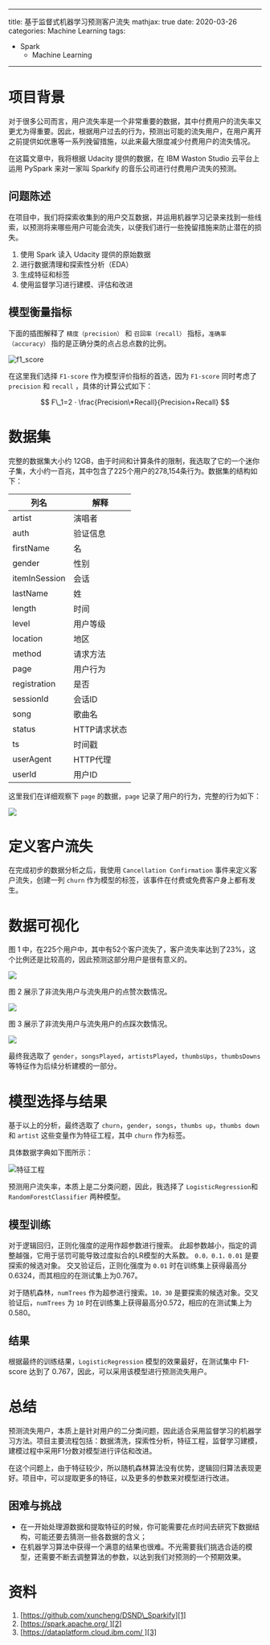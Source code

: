 
---
title: 基于监督式机器学习预测客户流失
mathjax: true
date: 2020-03-26
categories: Machine Learning
tags:
- Spark
  - Machine Learning
---

# 项目背景

对于很多公司而言，用户流失率是一个非常重要的数据，其中付费用户的流失率又更尤为得重要。因此，根据用户过去的行为，预测出可能的流失用户，在用户离开之前提供如优惠等一系列挽留措施，以此来最大限度减少付费用户的流失情况。

在这篇文章中，我将根据 Udacity 提供的数据，在 IBM Waston Studio 云平台上运用 PySpark 来对一家叫 Sparkify 的音乐公司进行付费用户流失的预测。

<!--more-->

## 问题陈述

在项目中，我们将探索收集到的用户交互数据，并运用机器学习记录来找到一些线索，以预测将来哪些用户可能会流失，以便我们进行一些挽留措施来防止潜在的损失。

1. 使用 Spark 读入 Udacity 提供的原始数据
2. 进行数据清理和探索性分析（EDA）
3. 生成特征和标签
4. 使用监督学习进行建模、评估和改进

## 模型衡量指标

下面的插图解释了 `精度（precision）` 和 `召回率（recall）` 指标，`准确率（accuracy）` 指的是正确分类的点占总点数的比例。

![f1\_score][image-1]

在这里我们选择 `F1-score` 作为模型评价指标的首选，因为 `F1-score` 同时考虑了 `precision` 和 `recall` ，具体的计算公式如下：

$$ F\_1=2 ⋅ \frac{Precision\*Recall}{Precision+Recall} $$

# 数据集

完整的数据集大小约 12GB，由于时间和计算条件的限制，我选取了它的一个迷你子集，大小约一百兆，其中包含了225个用户的278,154条行为。数据集的结构如下：

| 列名 | 解释 |
| ---- | ---- |
| artist | 演唱者
| auth  | 验证信息
| firstName |  名
| gender | 性别
| itemInSession | 会话
| lastName | 姓
| length | 时间
| level | 用户等级
| location | 地区
| method | 请求方法
| page | 用户行为
| registration | 是否
| sessionId | 会话ID
| song | 歌曲名
| status | HTTP请求状态
| ts | 时间戳
| userAgent | HTTP代理
| userId | 用户ID

这里我们在详细观察下 `page` 的数据，`page` 记录了用户的行为，完整的行为如下：

![][image-2]

# 定义客户流失

在完成初步的数据分析之后，我使用 `Cancellation Confirmation` 事件来定义客户流失，创建一列 `churn` 作为模型的标签，该事件在付费或免费客户身上都有发生。

# 数据可视化

图 1 中，在225个用户中，其中有52个客户流失了，客户流失率达到了23%，这个比例还是比较高的，因此预测这部分用户是很有意义的。

![][image-3]

图 2 展示了非流失用户与流失用户的点赞次数情况。

![][image-4]

图 3 展示了非流失用户与流失用户的点踩次数情况。

![][image-5]

最终我选取了 `gender`，`songsPlayed`，`artistsPlayed`，`thumbsUps`，`thumbsDowns` 等特征作为后续分析建模的一部分。

# 模型选择与结果

基于以上的分析，最终选取了 `churn`，`gender`，`songs`，`thumbs up`，`thumbs down` 和 `artist` 这些变量作为特征工程，其中 `churn` 作为标签。

具体数据字典如下图所示：

![特征工程][image-6]

预测用户流失率，本质上是二分类问题，因此，我选择了 `LogisticRegression`和 `RandomForestClassifier` 两种模型。

## 模型训练

对于逻辑回归，正则化强度的逆用作超参数进行搜索。 此超参数越小，指定的调整越强，它用于惩罚可能导致过度拟合的LR模型的大系数。 `0.0，0.1，0.01` 是要探索的候选对象。 交叉验证后，正则化强度为 `0.01` 时在训练集上获得最高分0.6324，而其相应的在测试集上为0.767。

对于随机森林，`numTrees` 作为超参进行搜索。`10，30` 是要探索的候选对象。交叉验证后，`numTrees` 为 `10` 时在训练集上获得最高分0.572，相应的在测试集上为 0.580。

## 结果
根据最终的训练结果，`LogisticRegression` 模型的效果最好，在测试集中 F1-score 达到了 0.767，因此，可以采用该模型进行预测流失用户。

# 总结

预测流失用户，本质上是针对用户的二分类问题，因此适合采用监督学习的机器学习方法。项目主要流程包括：数据清洗，探索性分析，特征工程，监督学习建模，建模过程中采用F1分数对模型进行评估和改进。

在这个问题上，由于特征较少，所以随机森林算法没有优势，逻辑回归算法表现更好。项目中，可以提取更多的特征，以及更多的参数来对模型进行改进。

## 困难与挑战

- 在一开始处理源数据和提取特征的时候，你可能需要花点时间去研究下数据结构，可能还要去猜测一些各数据的含义；
- 在机器学习算法中获得一个满意的结果也很难。不光需要我们挑选合适的模型，还需要不断去调整算法的参数，以达到我们对预测的一个预期效果。

# 资料
1. [https://github.com/xuncheng/DSND\_Sparkify][1]
2. [https://spark.apache.org/ ][2]
3. [https://dataplatform.cloud.ibm.com/ ][3]

[1]:	https://github.com/xuncheng/DSND_Sparkify
[2]:	https://spark.apache.org/
[3]:	https://dataplatform.cloud.ibm.com/

[image-1]:	/images/predicting-customer-churn-using-supervised-machine-learning/precisionrecall.svg
[image-2]:	/images/predicting-customer-churn-using-supervised-machine-learning/pages.png
[image-3]:	/images/predicting-customer-churn-using-supervised-machine-learning/user-condition.png
[image-4]:	/images/predicting-customer-churn-using-supervised-machine-learning/thumbs-up.png
[image-5]:	/images/predicting-customer-churn-using-supervised-machine-learning/thumbs-down.png
[image-6]:	/images/predicting-customer-churn-using-supervised-machine-learning/features.png